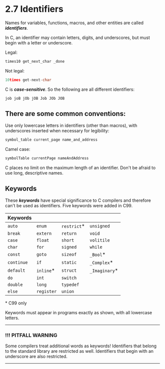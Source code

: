 # 2.7 Identifiers

Names for variables, functions, macros, and other entities are called ***identifiers***.

In C, an identifier may contain letters, digits, and underscores, but must begin with a letter or underscore.

Legal:

```c
times10 get_next_char _done
```

Not legal:

```c
10times get-next-char
```

C is ***case-sensitive***. So the following are all different identifiers:

```c
job joB jOb jOB Job JOb JOB
```

## There are some common conventions:

Use only lowercase letters in identifiers (other than macros), with underscores inserted when necessary for legibility:

```c
symbol_table current_page name_and_address
```

Camel case:

```c
symbolTable currentPage nameAndAddress
```

C places no limit on the maximum length of an identifier. Don't be afraid to use long, descriptive names.

## Keywords

These ***keywords*** have special significance to C compilers and therefore can't be used as identifiers. Five keywords were added in C99.

| Keywords | | | |
| ----------- | ----------- | ----------- | ----------- |
| `auto` | `enum` | `restrict`* | `unsigned` |
| `break` | `extern` | `return` | `void` |
| `case` | `float` | `short` | `volitile` |
| `char` | `for` | `signed` | `while` |
| `const` | `goto` | `sizeof` | `_Bool`* |
| `continue` | `if` | `static` | `_Complex`* |
| `default` | `inline`* | `struct` | `_Imaginary`* |
| `do` | `int` | `switch` | |
| `double` | `long` | `typedef` | |
| `else` | `register` | `union` | |

\* C99 only

Keywords must appear in programs exactly as shown, with all lowercase letters.

---

### !!! PITFALL WARNING

Some compilers treat additional words as keywords! Identifiers that belong to the standard library are restricted as well. Identifiers that begin with an underscore are also restricted.

---

